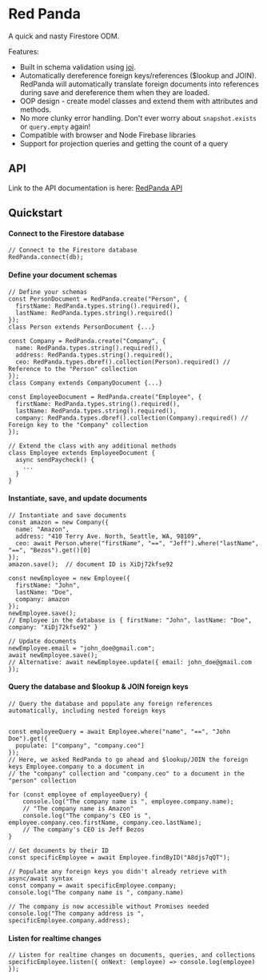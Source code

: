 # Red Panda
A quick and nasty Firestore ODM.

Features:
 - Built in schema validation using [joi](https://github.com/hapijs/joi).
 - Automatically dereference foreign keys/references ($lookup and JOIN).  RedPanda will automatically translate foreign documents into references during save and dereference them when they are loaded.
 - OOP design - create model classes and extend them with attributes and methods.
 - No more clunky error handling.  Don't ever worry about `snapshot.exists` or `query.empty` again!
 - Compatible with browser and Node Firebase libraries
 - Support for projection queries and getting the count of a query
 
## API
Link to the API documentation is here: [RedPanda API](api.md)
 
## Quickstart
#### Connect to the Firestore database
```
// Connect to the Firestore database
RedPanda.connect(db);
```

#### Define your document schemas
```
// Define your schemas
const PersonDocument = RedPanda.create("Person", {
  firstName: RedPanda.types.string().required(),
  lastName: RedPanda.types.string().required()
});
class Person extends PersonDocument {...}

const Company = RedPanda.create("Company", {
  name: RedPanda.types.string().required(),
  address: RedPanda.types.string().required(),
  ceo: RedPanda.types.dbref().collection(Person).required() // Reference to the "Person" collection
});
class Company extends CompanyDocument {...}

const EmployeeDocument = RedPanda.create("Employee", {
  firstName: RedPanda.types.string().required(),
  lastName: RedPanda.types.string().required(),
  company: RedPanda.types.dbref().collection(Company).required() // Foreign key to the "Company" collection
});

// Extend the class with any additional methods
class Employee extends EmployeeDocument {
  async sendPaycheck() {
    ...
  }
}
```

#### Instantiate, save, and update documents
```
// Instantiate and save documents
const amazon = new Company({
  name: "Amazon",
  address: "410 Terry Ave. North, Seattle, WA, 98109",
  ceo: await Person.where("firstName", "==", "Jeff").where("lastName", "==", "Bezos").get()[0]
});
amazon.save();  // document ID is XiDj72kfse92

const newEmployee = new Employee({
  firstName: "John",
  lastName: "Doe",
  company: amazon 
});
newEmployee.save();
// Employee in the database is { firstName: "John", lastName: "Doe", company: "XiDj72kfse92" }

// Update documents
newEmployee.email = "john_doe@gmail.com";
await newEmployee.save();
// Alternative: await newEmployee.update({ email: john_doe@gmail.com });
```

#### Query the database and $lookup & JOIN foreign keys
```
// Query the database and populate any foreign references automatically, including nested foreign keys


const employeeQuery = await Employee.where("name", "==", "John Doe").get({ 
  populate: ["company", "company.ceo"] 
});
// Here, we asked RedPanda to go ahead and $lookup/JOIN the foreign keys Employee.company to a document in
// the "company" collection and "company.ceo" to a document in the "person" collection

for (const employee of employeeQuery) {
    console.log("The company name is ", employee.company.name);
    // "The company name is Amazon"
    console.log("The company's CEO is ", employee.company.ceo.firstName, company.ceo.lastName);
    // The company's CEO is Jeff Bezos
}

// Get documents by their ID
const specificEmployee = await Employee.findByID("A8djs7qQT");

// Populate any foreign keys you didn't already retrieve with async/await syntax
const company = await specificEmployee.company;
console.log("The company name is ", company.name)

// The company is now accessible without Promises needed
console.log("The company address is ", specificEmployee.company.address);
```

#### Listen for realtime changes
```
// Listen for realtime changes on documents, queries, and collections
specificEmployee.listen({ onNext: (employee) => console.log(employee) });
```

